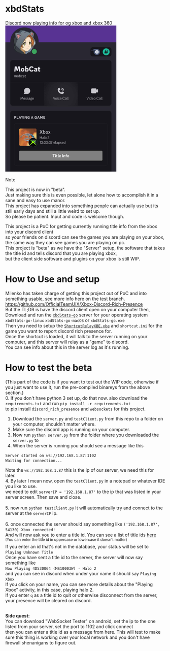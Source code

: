 # xbdStats
Discord now playing info for og xbox and xbox 360<br>
<img src="https://raw.githubusercontent.com/MobCat/xbdStats/refs/heads/main/img/Discord.jpg" width="350">
> [!NOTE]  
> This project is now in "beta".<br>
> Just making sure this is even possible, let alone how to accomplish it in a sane and easy to use manor.<br>
> This project has expanded into something people can actually use but its still early days and still a little weird to set up.<br>
> So please be patient. Input and code is welcome though.

This project is a PoC for getting currently running title info from the xbox into your discord client<br>
so your friends on discord can see the games you are playing on your xbox, the same way they can see games you are playing on pc.<br>
This project is "beta" as we have the "Server" setup, the software that takes the title id and tells discord that you are playing xbox,<br>
but the client side software and plugins on your xbox is still WIP.

# How to Use and setup
Milenko has taken charge of getting this project out of PoC and into something usable, see more info here on the test branch.<br>
<a href="https://github.com/OfficialTeamUIX/Xbox-Discord-Rich-Presence">https://github.com/OfficialTeamUIX/Xbox-Discord-Rich-Presence</a><br>
But the TL;DR is have the discord client open on your computer then,<br> 
Download and run the <a href="https://github.com/OfficialTeamUIX/Xbox-Discord-Rich-Presence/tree/main/xbdStats-go">`xbdStats-go`</a> server for your operating system<br>
`xbdStats-go-linux` `xbdStats-go-macOS` or `xbdStats-go.exe`<br>
Then you need to setup the <a href="https://github.com/OfficialTeamUIX/Xbox-Discord-Rich-Presence/tree/main/ShortcutRelayXBE/Release">`ShortcutRelayXBE.xbe`</a> and `shortcut.ini` for the game you want to report discord rich presence for.<br>
Once the shortcut is loaded, it will talk to the server running on your computer, and this server will relay as a "game" to discord.<br>
You can see info about this in the server log as it's running.

# How to test the beta
(This part of the code is if you want to test out the WIP code, otherwise if you just want to use it, run the pre-compiled binareys from the above section.)<br>
0. If you don't have python 3 set up, do that now. also download the `requirements.txt` and run `pip install -r requirements.txt`<br>
to pip install `discord_rich_presence` and `websockets` for this project.<br>
1. Download the `server.py` and `testClient.py` from this repo to a folder on your computer, shouldn't matter where.
1. Make sure the discord app is running on your computer.
2. Now run `python server.py` from the folder where you downloaded the `server.py` to
3. When the server is running you should see a message like this<br>
```
Server started on ws://192.168.1.87:1102
Waiting for connection...
```
Note the `ws://192.168.1.87` this is the ip of our server, we need this for later.<br>
4. By later I mean now, open the `testClient.py` in a notepad or whatever IDE you like to use.<br>
we need to edit `serverIP = '192.168.1.87'` to the ip that was listed in your server screen. Then save and close.<br><br>
5. now run `python testClient.py` It will automatically try and connect to the server at the `serverIP` ip.<br><br>
6. once connected the server should say something like `('192.168.1.87', 54130) Xbox connected!`<br>
And will now ask you to enter a title id. You can see a list of title ids <a href="https://mobcat.zip/XboxIDs/">here</a><br>
<sup>(You can enter the title id in uppercase or lowercase it doesn't matter)</sup><br>
If you enter an id that's not in the database, your status will be set to `Playing Unknown Title`<br>
Once you have sent a title id to the server, the server will now say something like<br>
`Now Playing 4D530064 (MS10003W) - Halo 2`<br>
and you can see in discord when under your name it should say `Playing Xbox`<br>
If you click on your name, you can see more details about the "Playing Xbox" activity, in this case, playing halo 2.<br>
If you enter `q` as a title id to quit or otherwise disconnect from the server, your presence will be cleared on discord.<br><br>

<b>Side quest:</b><br>
You can download "WebSocket Tester" on android, set the ip to the one listed from your server, set the port to 1102 and click connect<br>
then you can enter a title id as a message from here. This will test to make sure this thing is working over your local network and you don't have firewall shenanigans to figure out.
